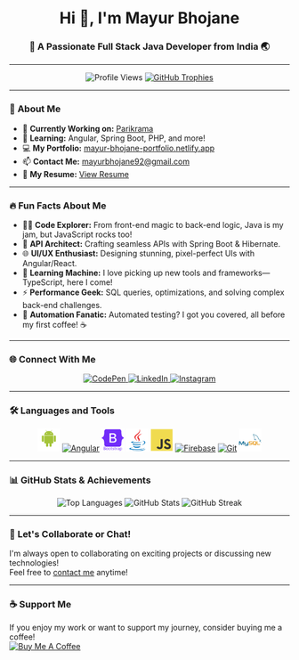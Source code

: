 <h1 align="center">Hi 👋, I'm Mayur Bhojane</h1>
<h3 align="center">🚀 A Passionate Full Stack Java Developer from India 🌏</h3>

---

<p align="center">
  <img src="https://komarev.com/ghpvc/?username=mayurbhojane37&label=Profile%20views&color=0e75b6&style=flat" alt="Profile Views" />
  <a href="https://github.com/ryo-ma/github-profile-trophy">
    <img src="https://github-profile-trophy.vercel.app/?username=mayurbhojane37&theme=dracula&margin-w=15" alt="GitHub Trophies" />
  </a>
</p>

---

### 🚀 **About Me**

- 🔭 **Currently Working on:** [Parikrama](https://webwowpreview.com/parikarama/)
- 🌱 **Learning:** Angular, Spring Boot, PHP, and more!
- 💻 **My Portfolio:** [mayur-bhojane-portfolio.netlify.app](https://mayur-bhojane-portfolio.netlify.app/)
- 📫 **Contact Me:** mayurbhojane92@gmail.com
- 📄 **My Resume:** [View Resume](https://drive.google.com/file/d/1-fBuUx5gEeOxQISnD9O85z2vBhI3LfN_/view?usp=drive_link)

---

### 🔥 **Fun Facts About Me**
- 🧑‍💻 **Code Explorer:** From front-end magic to back-end logic, Java is my jam, but JavaScript rocks too!  
- 🔧 **API Architect:** Crafting seamless APIs with Spring Boot & Hibernate.  
- 🌐 **UI/UX Enthusiast:** Designing stunning, pixel-perfect UIs with Angular/React.  
- 🧠 **Learning Machine:** I love picking up new tools and frameworks—TypeScript, here I come!  
- ⚡ **Performance Geek:** SQL queries, optimizations, and solving complex back-end challenges.  
- 🤖 **Automation Fanatic:** Automated testing? I got you covered, all before my first coffee! ☕  

---

### 🌐 **Connect With Me**

<p align="center">
  <a href="https://codepen.io/mayurbhojane92" target="blank">
    <img src="https://raw.githubusercontent.com/rahuldkjain/github-profile-readme-generator/master/src/images/icons/Social/codepen.svg" alt="CodePen" width="40" />
  </a>
  <a href="https://linkedin.com/in/www.linkedin.com/in/mayur-bhojane-477159287" target="blank">
    <img src="https://raw.githubusercontent.com/rahuldkjain/github-profile-readme-generator/master/src/images/icons/Social/linked-in-alt.svg" alt="LinkedIn" width="40" />
  </a>
  <a href="https://instagram.com/mayurbhojane13" target="blank">
    <img src="https://raw.githubusercontent.com/rahuldkjain/github-profile-readme-generator/master/src/images/icons/Social/instagram.svg" alt="Instagram" width="40" />
  </a>
</p>

---

### 🛠️ **Languages and Tools**

<p align="center">
  <a href="https://developer.android.com" target="_blank" rel="noreferrer"><img src="https://raw.githubusercontent.com/devicons/devicon/master/icons/android/android-original-wordmark.svg" alt="Android" width="40" /></a>
  <a href="https://angular.io" target="_blank" rel="noreferrer"><img src="https://angular.io/assets/images/logos/angular/angular.svg" alt="Angular" width="40" /></a>
  <a href="https://getbootstrap.com" target="_blank" rel="noreferrer"><img src="https://raw.githubusercontent.com/devicons/devicon/master/icons/bootstrap/bootstrap-plain-wordmark.svg" alt="Bootstrap" width="40" /></a>
  <a href="https://www.java.com" target="_blank" rel="noreferrer"><img src="https://raw.githubusercontent.com/devicons/devicon/master/icons/java/java-original.svg" alt="Java" width="40" /></a>
  <a href="https://developer.mozilla.org/en-US/docs/Web/JavaScript" target="_blank" rel="noreferrer"><img src="https://raw.githubusercontent.com/devicons/devicon/master/icons/javascript/javascript-original.svg" alt="JavaScript" width="40" /></a>
  <a href="https://firebase.google.com/" target="_blank" rel="noreferrer"><img src="https://www.vectorlogo.zone/logos/firebase/firebase-icon.svg" alt="Firebase" width="40" /></a>
  <a href="https://git-scm.com/" target="_blank" rel="noreferrer"><img src="https://www.vectorlogo.zone/logos/git-scm/git-scm-icon.svg" alt="Git" width="40" /></a>
  <a href="https://www.mysql.com/" target="_blank" rel="noreferrer"><img src="https://raw.githubusercontent.com/devicons/devicon/master/icons/mysql/mysql-original-wordmark.svg" alt="MySQL" width="40" /></a>
</p>

---

### 📊 **GitHub Stats & Achievements**

<p align="center">
  <img src="https://github-readme-stats.vercel.app/api/top-langs/?username=mayurbhojane37&layout=compact&theme=radical" alt="Top Languages" />
  <img src="https://github-readme-stats.vercel.app/api?username=mayurbhojane37&show_icons=true&theme=radical" alt="GitHub Stats" />
  <img src="https://github-readme-streak-stats.herokuapp.com/?user=mayurbhojane37&theme=radical" alt="GitHub Streak" />
</p>

---

### 💬 **Let's Collaborate or Chat!**
I'm always open to collaborating on exciting projects or discussing new technologies!  
Feel free to [contact me](mailto:mayurbhojane92@gmail.com) anytime!  

---

### ☕ **Support Me**  
If you enjoy my work or want to support my journey, consider buying me a coffee!  
<a href="https://www.buymeacoffee.com/mayurbhojane92">
  <img src="https://cdn.buymeacoffee.com/buttons/v2/default-yellow.png" height="50" width="210" alt="Buy Me A Coffee" />
</a>

